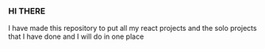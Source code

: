 ### HI THERE

I have made this repository to put all my react projects 
and the solo projects that I have done and I will do in 
one place
